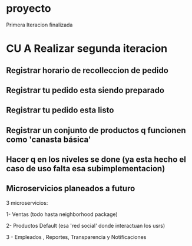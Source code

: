# proyecto
Primera Iteracion finalizada

# CU A Realizar segunda iteracion

## Registrar horario de recolleccion de pedido

## Registrar tu pedido esta siendo preparado

## Registrar tu pedido esta listo

## Registrar un conjunto de productos q funcionen como 'canasta básica'

## Hacer q en los niveles se done (ya esta hecho el caso de uso falta esa subimplementacion)


## Microservicios planeados a futuro

3 microservicios:

1- Ventas (todo hasta neighborhood package)

2- Productos Default (esa 'red social' donde interactuan los usrs)

3 - Empleados  , Reportes,  Transparencia y Notificaciones







